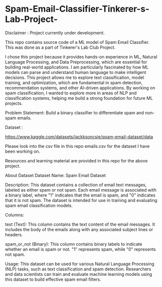 # Spam-Email-Classifier-Tinkerer-s-Lab-Project-


Disclaimer : Project currently under development.


This repo contains source code of a ML model of Spam Email Classifier. This was done as a part of Tinkerer's Lab Club Project. 

I chose this project because it provides hands-on experience in ML, Natural Language Processing, and Data Preprocessing, which are essential for building real-world applications. I am particularly fascinated by how ML models can parse and understand human language to make intelligent decisions.
This project allows me to explore text classification, model training, and optimization, which are fundamental in spam detection, recommendation systems, and other AI-driven applications. By working on spam classification, I wanted to explore more in areas of NLP and classification systems, helping me build a strong foundation for future ML projects.

Problem Statement: 
Build a binary classifier to differentiate spam and non-spam emails.

Dataset :

https://www.kaggle.com/datasets/jackksoncsie/spam-email-dataset/data

Please look into the csv file in this repo emails.csv for the dataset I have been working on.

Resources and learning material are provided in this repo for the above project.

About Dataset
Dataset Name: Spam Email Dataset

Description:
This dataset contains a collection of email text messages, labeled as either spam or not spam. Each email message is associated with a binary label, where "1" indicates that the email is spam, and "0" indicates that it is not spam. The dataset is intended for use in training and evaluating spam email classification models.

Columns:

text (Text): This column contains the text content of the email messages. It includes the body of the emails along with any associated subject lines or headers.

spam_or_not (Binary): This column contains binary labels to indicate whether an email is spam or not. "1" represents spam, while "0" represents not spam.

Usage:
This dataset can be used for various Natural Language Processing (NLP) tasks, such as text classification and spam detection. Researchers and data scientists can train and evaluate machine learning models using this dataset to build effective spam email filters.





